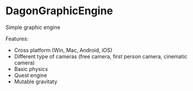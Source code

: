 # DagonGraphicEngine
Simple graphic engine

Features:
* Cross platform (Win, Mac, Android, iOS)
* Different type of cameras (free camera, first person camera, cinematic camera)
* Basic physics
* Quest engine
* Mutable gravitaty
